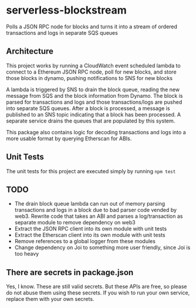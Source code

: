 # serverless-blockstream
Polls a JSON RPC node for blocks and turns it into a stream of ordered transactions and logs in separate SQS queues

## Architecture

This project works by running a CloudWatch event scheduled lambda to connect to a Ethereum JSON RPC node, poll for new blocks, and store those blocks in dynamo, pushing notifications to SNS for new blocks

A lambda is triggered by SNS to drain the block queue, reading the new message from SQS and the block information from Dynamo. The block is parsed for transactions and logs and those transactions/logs are pushed into separate SQS queues. After a block is processed, a message is published to an SNS topic indicating that a block has been processed. A separate service drains the queues that are populated by this system.

This package also contains logic for decoding transactions and logs into a more usable format by querying Etherscan for ABIs.

## Unit Tests

The unit tests for this project are executed simply by running `npm test`

## TODO

- The drain block queue lambda can run out of memory parsing transactions and logs in a block due to bad parser code vended by web3. Rewrite code that takes an ABI and parses a log/transaction as separate module to remove dependency on web3
- Extract the JSON RPC client into its own module with unit tests
- Extract the Etherscan client into its own module with unit tests
- Remove references to a global logger from these modules
- Change dependency on Joi to something more user friendly, since Joi is too heavy

## There are secrets in package.json

Yes, I know. These are still valid secrets. But these APIs are free, so please do not abuse them using these secrets. If you wish to run your own service, replace them with your own secrets.
